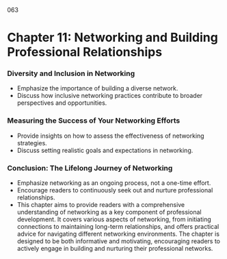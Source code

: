 063

# **Chapter 11: Networking and Building Professional Relationships**

### **Diversity and Inclusion in Networking**

- Emphasize the importance of building a diverse network.
- Discuss how inclusive networking practices contribute to broader perspectives and opportunities.

### **Measuring the Success of Your Networking Efforts**

- Provide insights on how to assess the effectiveness of networking strategies.
- Discuss setting realistic goals and expectations in networking.

### **Conclusion: The Lifelong Journey of Networking**

- Emphasize networking as an ongoing process, not a one-time effort.
- Encourage readers to continuously seek out and nurture professional relationships.
- This chapter aims to provide readers with a comprehensive understanding of networking as a key component of professional development. It covers various aspects of networking, from initiating connections to maintaining long-term relationships, and offers practical advice for navigating different networking environments. The chapter is designed to be both informative and motivating, encouraging readers to actively engage in building and nurturing their professional networks.